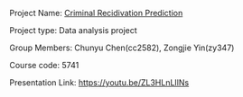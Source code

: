 Project Name: [Criminal Recidivation Prediction](https://github.com/AlaiaCCY/ORIE5741_CriminalProject.git)

Project type: Data analysis project

Group Members: Chunyu Chen(cc2582), Zongjie Yin(zy347)

Course code: 5741

Presentation Link: https://youtu.be/ZL3HLnLIlNs
